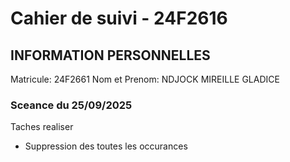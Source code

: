 # Cahier de suivi - 24F2616

## INFORMATION PERSONNELLES
Matricule: 24F2661
Nom et Prenom: NDJOCK MIREILLE GLADICE

### Sceance du 25/09/2025
Taches realiser
- Suppression des toutes les occurances
